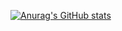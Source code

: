 [![Anurag's GitHub stats](https://github-readme-stats.vercel.app/api?username=LihangXie)](https://github.com/anuraghazra/github-readme-stats)
